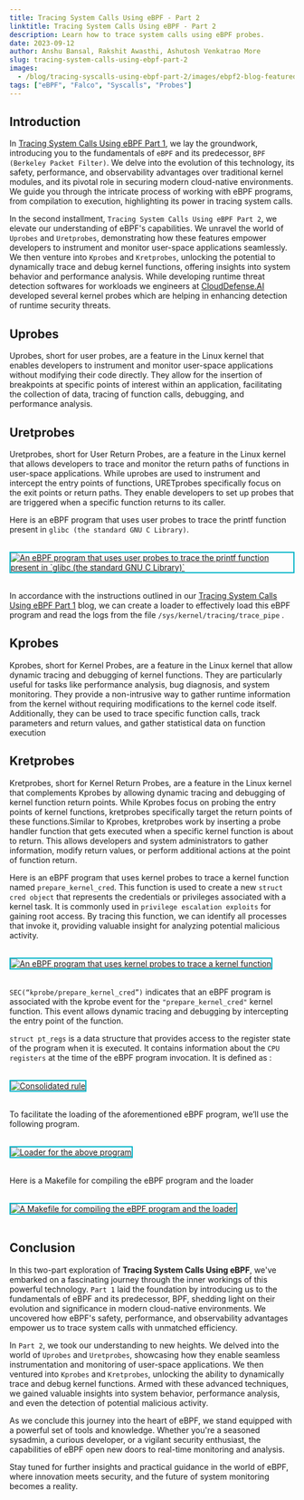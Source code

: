 ```yaml
---
title: Tracing System Calls Using eBPF - Part 2
linktitle: Tracing System Calls Using eBPF - Part 2
description: Learn how to trace system calls using eBPF probes.
date: 2023-09-12
author: Anshu Bansal, Rakshit Awasthi, Ashutosh Venkatrao More
slug: tracing-system-calls-using-ebpf-part-2
images:
  - /blog/tracing-syscalls-using-ebpf-part-2/images/ebpf2-blog-featured.png
tags: ["eBPF", "Falco", "Syscalls", "Probes"] 
---
```


## Introduction

In [Tracing System Calls Using eBPF Part 1](https://falco.org/blog/tracing-syscalls-using-ebpf-part-1/), we lay the groundwork, introducing you to the fundamentals of `eBPF` and its predecessor, `BPF (Berkeley Packet Filter)`. We delve into the evolution of this technology, its safety, performance, and observability advantages over traditional kernel modules, and its pivotal role in securing modern cloud-native environments. We guide you through the intricate process of working with eBPF programs, from compilation to execution, highlighting its power in tracing system calls.

In the second installment, `Tracing System Calls Using eBPF Part 2`, we elevate our understanding of eBPF's capabilities. We unravel the world of `Uprobes` and `Uretprobes`, demonstrating how these features empower developers to instrument and monitor user-space applications seamlessly. We then venture into `Kprobes` and `Kretprobes`, unlocking the potential to dynamically trace and debug kernel functions, offering insights into system behavior and performance analysis. While developing runtime threat detection softwares for workloads we engineers at [CloudDefense.AI](https://www.clouddefense.ai/) developed several kernel probes which are helping in enhancing detection of runtime security threats. 

## Uprobes

Uprobes, short for user probes, are a feature in the Linux kernel that enables developers to instrument and monitor user-space applications without modifying their code directly. They allow for the insertion of breakpoints at specific points of interest within an application, facilitating the collection of data, tracing of function calls, debugging, and performance analysis. 

## Uretprobes

Uretprobes, short for User Return Probes, are a feature in the Linux kernel that allows developers to trace and monitor the return paths of functions in user-space applications. While uprobes are used to instrument and intercept the entry points of functions, URETprobes specifically focus on the exit points or return paths. They enable developers to set up probes that are triggered when a specific function returns to its caller.

Here is an eBPF program that uses user probes to trace the printf function present in `glibc (the standard GNU C Library)`.

<br><a target="_blank" href="images/ebpf2-01.png">
  <img style="border: 2px solid #00b4c8" 
       alt="An eBPF program that uses user probes to trace the printf function present in `glibc (the standard GNU C Library)`"
       src="images/ebpf2-01.png">
  </img>
</a><br><br>

In accordance with the instructions outlined in our [Tracing System Calls Using eBPF Part 1](https://falco.org/blog/tracing-syscalls-using-ebpf-part-1/) blog, we can create a loader to effectively load this eBPF program and read the logs from the file `/sys/kernel/tracing/trace_pipe` .

## Kprobes

Kprobes, short for Kernel Probes, are a feature in the Linux kernel that allow dynamic tracing and debugging of kernel functions. They are particularly useful for tasks like performance analysis, bug diagnosis, and system monitoring. They provide a non-intrusive way to gather runtime information from the kernel without requiring modifications to the kernel code itself. Additionally, they can be used to trace specific function calls, track parameters and return values, and gather statistical data on function execution

## Kretprobes

Kretprobes, short for Kernel Return Probes, are a feature in the Linux kernel that complements Kprobes by allowing dynamic tracing and debugging of kernel function return points. While Kprobes focus on probing the entry points of kernel functions, kretprobes specifically target the return points of these functions.Similar to Kprobes, kretprobes work by inserting a probe handler function that gets executed when a specific kernel function is about to return. This allows developers and system administrators to gather information, modify return values, or perform additional actions at the point of function return.

Here is an eBPF program that uses kernel probes to trace a kernel function named `prepare_kernel_cred`. This function is used to create a new `struct cred object` that represents the credentials or privileges associated with a kernel task. It is commonly used in `privilege escalation exploits` for gaining root access. By tracing this function, we can identify all processes that invoke it, providing valuable insight for analyzing potential malicious activity.

<br><a target="_blank" href="images/ebpf2-02.png">
  <img style="border: 2px solid #00b4c8" 
       alt="An eBPF program that uses kernel probes to trace a kernel function"
       src="images/ebpf2-02.png">
  </img>
</a><br><br>

`SEC(“kprobe/prepare_kernel_cred”)` indicates that an eBPF program is associated with the kprobe event for the `"prepare_kernel_cred"` kernel function. This event allows dynamic tracing and debugging by intercepting the entry point of the function.

`struct pt_regs` is a data structure that provides access to the register state of the program when it is executed. It contains information about the `CPU registers` at the time of the eBPF program invocation. It is defined as :

<br><a target="_blank" href="images/ebpf2-03.png">
  <img style="border: 2px solid #00b4c8" 
       alt="Consolidated rule"
       src="images/ebpf2-03.png">
  </img>
</a><br><br>

To facilitate the loading of the aforementioned eBPF program, we’ll use the following program.

<br><a target="_blank" href="images/ebpf2-04.png">
  <img style="border: 2px solid #00b4c8" 
       alt="Loader for the above program"
       src="images/ebpf2-04.png">
  </img>
</a><br><br>

Here is a Makefile for compiling the eBPF program and the loader

<br><a target="_blank" href="images/ebpf2-05.png">
  <img style="border: 2px solid #00b4c8" 
       alt="A Makefile for compiling the eBPF program and the loader"
       src="images/ebpf2-05.png">
  </img>
</a><br><br>

## Conclusion

In this two-part exploration of **Tracing System Calls Using eBPF**, we've embarked on a fascinating journey through the inner workings of this powerful technology. `Part 1` laid the foundation by introducing us to the fundamentals of eBPF and its predecessor, BPF, shedding light on their evolution and significance in modern cloud-native environments. We uncovered how eBPF's safety, performance, and observability advantages empower us to trace system calls with unmatched efficiency.

In `Part 2`, we took our understanding to new heights. We delved into the world of `Uprobes` and `Uretprobes`, showcasing how they enable seamless instrumentation and monitoring of user-space applications. We then ventured into `Kprobes` and `Kretprobes`, unlocking the ability to dynamically trace and debug kernel functions. Armed with these advanced techniques, we gained valuable insights into system behavior, performance analysis, and even the detection of potential malicious activity.

As we conclude this journey into the heart of eBPF, we stand equipped with a powerful set of tools and knowledge. Whether you're a seasoned sysadmin, a curious developer, or a vigilant security enthusiast, the capabilities of eBPF open new doors to real-time monitoring and analysis. 

Stay tuned for further insights and practical guidance in the world of eBPF, where innovation meets security, and the future of system monitoring becomes a reality.